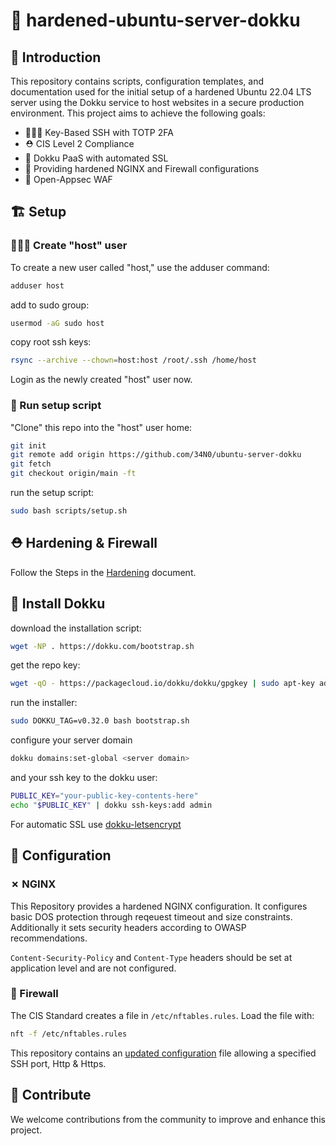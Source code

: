 # 🚧 hardened-ubuntu-server-dokku

## 📃 Introduction

This repository contains scripts, configuration templates, and documentation used for the initial setup of a hardened Ubuntu 22.04 LTS server using the Dokku service to host websites in a secure production environment. This project aims to achieve the following goals:

- 👩🏻‍🍳 Key-Based SSH with TOTP 2FA
- ⛑️ CIS Level 2 Compliance
- 🐋 Dokku PaaS with automated SSL
- 🚧 Providing hardened NGINX and Firewall configurations
- 🚧 Open-Appsec WAF

## 🏗️ Setup

### 👩🏻‍🍳 Create "host" user

To create a new user called "host," use the adduser command:

```bash
adduser host
```
add to sudo group:
```bash
usermod -aG sudo host
```
copy root ssh keys:
```bash
rsync --archive --chown=host:host /root/.ssh /home/host
```
Login as the newly created "host" user now.

### 🍳 Run setup script

"Clone" this repo into the "host" user home:
```bash
git init
git remote add origin https://github.com/34N0/ubuntu-server-dokku
git fetch
git checkout origin/main -ft
```

run the setup script:
```bash
sudo bash scripts/setup.sh
```
## ⛑️ Hardening & Firewall

Follow the Steps in the [Hardening](Hardening.md) document.

## 🐋 Install Dokku

download the installation script:
```bash
wget -NP . https://dokku.com/bootstrap.sh
```
get the repo key:
```bash
wget -qO - https://packagecloud.io/dokku/dokku/gpgkey | sudo apt-key add -
```
run the installer:
```bash
sudo DOKKU_TAG=v0.32.0 bash bootstrap.sh
```
configure your server domain
```bash
dokku domains:set-global <server domain>
```
and your ssh key to the dokku user:
```bash
PUBLIC_KEY="your-public-key-contents-here"
echo "$PUBLIC_KEY" | dokku ssh-keys:add admin
```
For automatic SSL use [dokku-letsencrypt](https://github.com/dokku/dokku-letsencrypt)

## 🚧 Configuration

### ✗ NGINX

This Repository provides a hardened NGINX configuration. It configures basic DOS protection through reqeuest timeout and size constraints. Additionally it sets security headers according to OWASP recommendations.

```Content-Security-Policy``` and ```Content-Type``` headers should be set at application level and are not configured.

### 🧱 Firewall

The CIS Standard creates a file in ```/etc/nftables.rules```. Load the file with:
```bash
nft -f /etc/nftables.rules
```
This repository contains an [updated configuration](../templates/nftables.rules.template) file allowing a specified SSH port, Http & Https.

## 🤝 Contribute

We welcome contributions from the community to improve and enhance this project.
